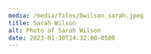 ```yaml
---
media: /media/files/0wilson_sarah.jpeg
title: Sarah Wilson
alt: Photo of Sarah Wilson
date: 2023-01-30T14:32:00-0500
---
```

